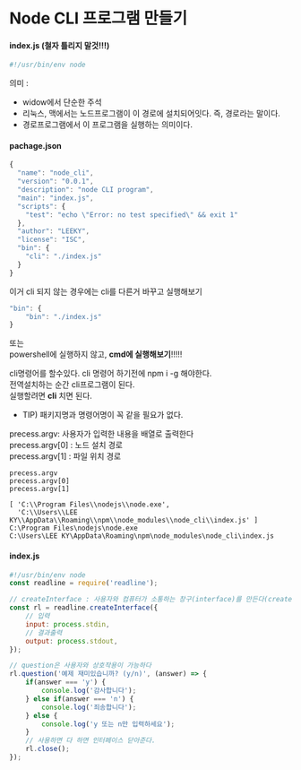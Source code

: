 # Node CLI 프로그램 만들기

#### index.js (철자 틀리지 말것!!!)
```javascript 
#!/usr/bin/env node
```
의미 : 
+ widow에서 단순한 주석
+ 리눅스, 맥에서는 노드프로그램이 이 경로에 설치되어잇다.  즉, 경로라는 말이다. 
+ 경로프로그램에서 이 프로그램을 실행하는 의미이다.

#### pachage.json

```javascript 
{
  "name": "node_cli",
  "version": "0.0.1",
  "description": "node CLI program",
  "main": "index.js",
  "scripts": {
    "test": "echo \"Error: no test specified\" && exit 1"
  },
  "author": "LEEKY",
  "license": "ISC",
  "bin": {
    "cli": "./index.js"
  }
}
```
이거 cli 되지 않는 경우에는 cli를 다른거 바꾸고 실행해보기
```javascript 
"bin": {
    "bin": "./index.js"
}
```
또는<br>
powershell에 실행하지 않고, <strong>cmd에 실행해보기</strong>!!!!!

cli명령어를 할수있다. cli 명령어 하기전에 npm i -g 해야한다. <br>
전역설치하는 순간 cli프로그램이 된다. <br>
실행할려면 <strong>cli</strong> 치면 된다.<br>

+ TIP) 패키지명과 명령어명이 꼭 같을 필요가 없다.

precess.argv: 사용자가 입력한 내용을 배열로 출력한다<br>
precess.argv[0] : 노드 설치 경로<br>
precess.argv[1] : 파일 위치 경로<br>
<pre><code>precess.argv
precess.argv[0]
precess.argv[1]
</code></pre>
<pre><code>[ 'C:\\Program Files\\nodejs\\node.exe',
  'C:\\Users\\LEE KY\\AppData\\Roaming\\npm\\node_modules\\node_cli\\index.js' ]
C:\Program Files\nodejs\node.exe
C:\Users\LEE KY\AppData\Roaming\npm\node_modules\node_cli\index.js
</code></pre>



#### index.js

```javascript 
#!/usr/bin/env node
const readline = require('readline');

// createInterface : 사용자와 컴퓨터가 소통하는 창구(interface)를 만든다(create).
const rl = readline.createInterface({
    // 입력
    input: process.stdin,
    // 결과출력
    output: process.stdout,
});

// question은 사용자와 상호작용이 가능하다
rl.question('예제 재미있습니까? (y/n)', (answer) => {
    if(answer === 'y') {
        console.log('감사합니다');
    } else if(answer === 'n') {
        console.log('죄송합니다');
    } else {
        console.log('y 또는 n만 입력하세요');
    }
    // 사용하면 다 하면 인터페이스 닫아준다.
    rl.close();
});
```


